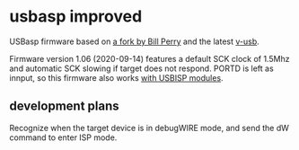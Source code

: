 # usbasp improved

USBasp firmware based on <a href="https://github.com/bperrybap/usbasp">a fork by Bill Perry</a> and the latest <a href="https://github.com/obdev/v-usb">v-usb</a>.

Firmware version 1.06 (2020-09-14) features a default SCK clock of 1.5Mhz and automatic SCK slowing if target does not respond.  PORTD is left as innput, so this firmware also works <a href="https://www.sciencetronics.com/greenphotons/?p=938">with USBISP modules</a>.

## development plans
Recognize when the target device is in debugWIRE mode, and send the dW command to enter ISP mode.

